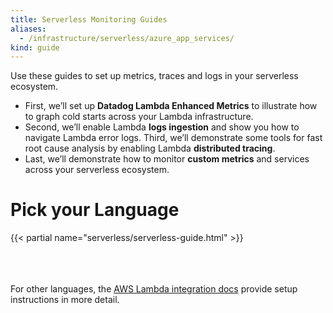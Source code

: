 ```yaml
---
title: Serverless Monitoring Guides
aliases:
  - /infrastructure/serverless/azure_app_services/
kind: guide
---
```


Use these guides to set up metrics, traces and logs in your serverless ecosystem. 

- First, we’ll set up **Datadog Lambda Enhanced Metrics** to illustrate how to graph cold starts across your Lambda infrastructure. 
- Second, we’ll enable Lambda **logs ingestion** and show you how to navigate Lambda error logs. Third, we’ll demonstrate some tools for fast root cause analysis by enabling Lambda **distributed tracing**. 
- Last, we’ll demonstrate how to monitor **custom metrics** and services across your serverless ecosystem.

# Pick your Language

{{< partial name="serverless/serverless-guide.html" >}}
  
<br></br>  
For other languages, the [AWS Lambda integration docs][1] provide setup instructions in more detail.

[1]: https://docs.datadoghq.com/integrations/amazon_lambda/#overview
